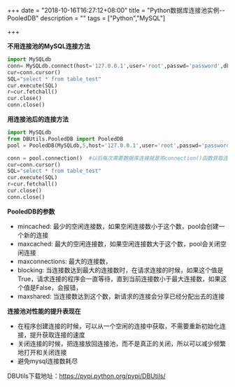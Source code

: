+++
date = "2018-10-16T16:27:12+08:00"
title = "Python数据库连接池实例--PooledDB"
description = ""
tags = ["Python","MySQL"]

+++

**不用连接池的MySQL连接方法**

```py
import MySQLdb
conn= MySQLdb.connect(host='127.0.0.1',user='root',passwd='password',db='DB_test',port=3306)
cur=conn.cursor()
SQL="select * from table_test"
cur.execute(SQL)
r=cur.fetchall()
cur.close()
conn.close()
```

**用连接池后的连接方法**
```py
import MySQLdb
from DBUtils.PooledDB import PooledDB
pool = PooledDB(MySQLdb,5,host='127.0.0.1',user='root',passwd='password',db='DB_test',port=3306)    #5为连接池里的最少连接数

conn = pool.connection()  #以后每次需要数据库连接就是用connection()函数获取连接就好了
cur=conn.cursor()
SQL="select * from table_test"
cur.execute(SQL)
r=cur.fetchall()
cur.close()
conn.close()
```

**PooledDB的参数**

- mincached: 最少的空闲连接数，如果空闲连接数小于这个数，pool会创建一个新的连接
- maxcached: 最大的空闲连接数，如果空闲连接数大于这个数，pool会关闭空闲连接
- maxconnections: 最大的连接数，
- blocking: 当连接数达到最大的连接数时，在请求连接的时候，如果这个值是True，请求连接的程序会一直等待，直到当前连接数小于最大连接数，如果这个值是False，会报错，
- maxshared: 当连接数达到这个数，新请求的连接会分享已经分配出去的连接

**连接池对性能的提升表现在**

- 在程序创建连接的时候，可以从一个空闲的连接中获取，不需要重新初始化连接，提升获取连接的速度
- 关闭连接的时候，把连接放回连接池，而不是真正的关闭，所以可以减少频繁地打开和关闭连接
- 避免mysql连接数耗尽

DBUtils下载地址：https://pypi.python.org/pypi/DBUtils/
